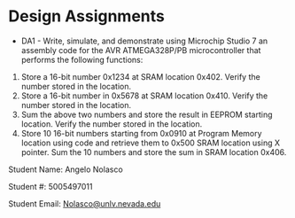 # Design Assignments
* DA1 - Write, simulate, and demonstrate using Microchip Studio 7 an assembly code for the AVR
ATMEGA328P/PB microcontroller that performs the following functions:
1. Store a 16-bit number 0x1234 at SRAM location 0x402. Verify the number stored in the
location.
2. Store a 16-bit number in 0x5678 at SRAM location 0x410. Verify the number stored in the
location.
3. Sum the above two numbers and store the result in EEPROM starting location. Verify the
number stored in the location.
4. Store 10 16-bit numbers starting from 0x0910 at Program Memory location using code and
retrieve them to 0x500 SRAM location using X pointer. Sum the 10 numbers and store the
sum in SRAM location 0x406.



Student Name: Angelo Nolasco

Student #: 5005497011

Student Email: Nolasco@unlv.nevada.edu

